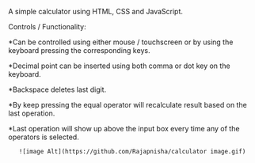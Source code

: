 A simple calculator using HTML, CSS and JavaScript.

Controls / Functionality:

*Can be controlled using either mouse / touchscreen or by using the keyboard pressing the corresponding keys.

*Decimal point can be inserted using both comma or dot key on the keyboard.

*Backspace deletes last digit.

*By keep pressing the equal operator will recalculate result based on the last operation.

*Last operation will show up above the input box every time any of the operators is selected.


       ![image Alt](https://github.com/Rajapnisha/calculator image.gif)




